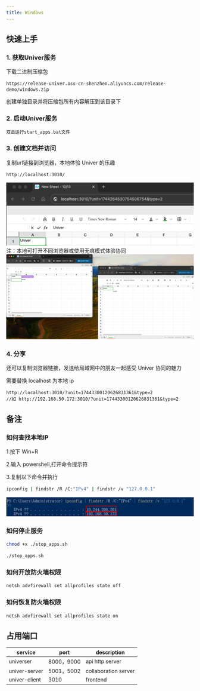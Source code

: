 ```yaml
---
title: Windows
---
```


## 快速上手

### 1. 获取Univer服务

下载二进制压缩包

``` url
https://release-univer.oss-cn-shenzhen.aliyuncs.com/release-demo/windows.zip
```

创建单独目录并将压缩包所有内容解压到该目录下

### 2. 启动Univer服务

```bash
双击运行start_apps.bat文件
```

### 3. 创建文档并访问

复制url链接到浏览器，本地体验 Univer 的乐趣

```url
http://localhost:3010/
```

![例子](../imgs/img1.png)
注：本地可打开不同浏览器或使用无痕模式体验协同
![例子](../imgs/img2.png)

### 4. 分享

还可以复制浏览器链接，发送给局域网中的朋友一起感受 Univer 协同的魅力

需要替换 localhost 为本地 ip

```url
http://localhost:3010/?unit=17443300120626831361&type=2
//如 http://192.168.50.172:3010/?unit=17443300120626831361&type=2
```

## 备注

### 如何查找本地IP

1.按下 Win+R

2.输入 powershell,打开命令提示符

3.复制以下命令并执行

``` bash
ipconfig | findstr /R /C:"IPv4" | findstr /v "127.0.0.1"
```

![ip](../imgs/win_ip.png)

### 如何停止服务

```bash
chmod +x ./stop_apps.sh
```

```bash
./stop_apps.sh
```

### 如何开放防火墙权限

```bash
netsh advfirewall set allprofiles state off
```

### 如何恢复防火墙权限

```bash
netsh advfirewall set allprofiles state on
```

## 占用端口

| service       | port      | description          |
|---------------|-----------|----------------------|
| universer     | 8000，9000 | api http server      |
| univer-server | 5001，5002 | collaboration server |
| univer-client | 3010      | frontend             |
